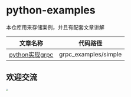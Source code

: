 # python-examples

本仓库用来存储案例，并且有配套文章讲解


|   文章名称   | 代码路径     |
| ---- | ---- |
|  [python实现grpc](https://tenqaz.github.io/pages/f9d78c/)    |  grpc_examples/simple    |



## 欢迎交流

<img src="https://gcore.jsdelivr.net/gh/tenqaz/BLOG-CDN@main/微信公众号.png" style="zoom:33%;" />

